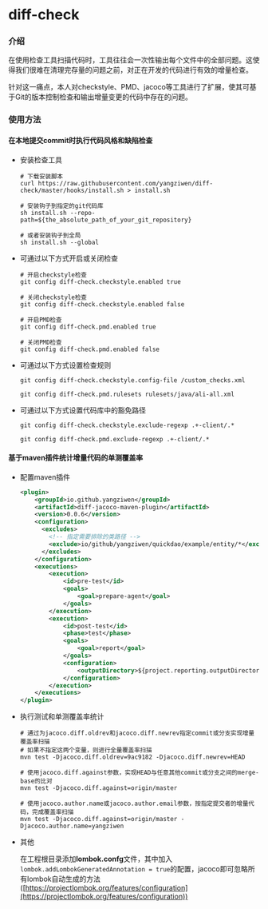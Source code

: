 # diff-check
### 介绍
在使用检查工具扫描代码时，工具往往会一次性输出每个文件中的全部问题。这使得我们很难在清理完存量的问题之前，对正在开发的代码进行有效的增量检查。

针对这一痛点，本人对checkstyle、PMD、jacoco等工具进行了扩展，使其可基于Git的版本控制检查和输出增量变更的代码中存在的问题。

### 使用方法
#### 在本地提交commit时执行代码风格和缺陷检查
* 安装检查工具

	```Shell
	# 下载安装脚本
	curl https://raw.githubusercontent.com/yangziwen/diff-check/master/hooks/install.sh > install.sh
	
	# 安装钩子到指定的git代码库
	sh install.sh --repo-path=${the_absolute_path_of_your_git_repository}
	
	# 或者安装钩子到全局
	sh install.sh --global
	```

* 可通过以下方式开启或关闭检查

	```
	# 开启checkstyle检查
	git config diff-check.checkstyle.enabled true
	
	# 关闭checkstyle检查
	git config diff-check.checkstyle.enabled false
	
	# 开启PMD检查
	git config diff-check.pmd.enabled true
	
	# 关闭PMD检查
	git config diff-check.pmd.enabled false
	```

* 可通过以下方式设置检查规则

	```
	git config diff-check.checkstyle.config-file /custom_checks.xml
	
	git config diff-check.pmd.rulesets rulesets/java/ali-all.xml
	```

* 可通过以下方式设置代码库中的豁免路径

	```
	git config diff-check.checkstyle.exclude-regexp .+-client/.*
	
	git config diff-check.pmd.exclude-regexp .+-client/.*
	```

#### 基于maven插件统计增量代码的单测覆盖率

* 配置maven插件

	```Xml
	<plugin>
	    <groupId>io.github.yangziwen</groupId>
	    <artifactId>diff-jacoco-maven-plugin</artifactId>
	    <version>0.0.6</version>
	    <configuration>
          <excludes>
            <!-- 指定需要排除的类路径 -->
            <exclude>io/github/yangziwen/quickdao/example/entity/*</exclude>
          </excludes>
        </configuration>
	    <executions>
	        <execution>
	            <id>pre-test</id>
	            <goals>
	                <goal>prepare-agent</goal>
	            </goals>
	        </execution>
	        <execution>
	            <id>post-test</id>
	            <phase>test</phase>
	            <goals>
	                <goal>report</goal>
	            </goals>
	            <configuration>
	                <outputDirectory>${project.reporting.outputDirectory}/jacoco-diff</outputDirectory>
	            </configuration>
	        </execution>
	    </executions>
	</plugin>
	```

* 执行测试和单测覆盖率统计

	```Shell
	# 通过为jacoco.diff.oldrev和jacoco.diff.newrev指定commit或分支实现增量覆盖率扫描
	# 如果不指定这两个变量，则进行全量覆盖率扫描
	mvn test -Djacoco.diff.oldrev=9ac9182 -Djacoco.diff.newrev=HEAD
	
	# 使用jacoco.diff.against参数，实现HEAD与任意其他commit或分支之间的merge-base的比对
	mvn test -Djacoco.diff.against=origin/master

	# 使用jacoco.author.name或jacoco.author.email参数，按指定提交者的增量代码，完成覆盖率扫描
	mvn test -Djacoco.diff.against=origin/master -Djacoco.author.name=yangziwen
	```

* 其他

    在工程根目录添加**lombok.confg**文件，其中加入`lombok.addLombokGeneratedAnnotation = true`的配置，jacoco即可忽略所有lombok自动生成的方法([https://projectlombok.org/features/configuration](https://projectlombok.org/features/configuration))